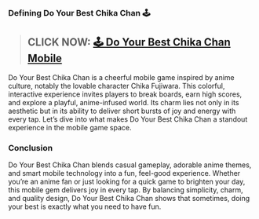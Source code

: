### Defining Do Your Best Chika Chan 🕹

> ## CLICK NOW: [🕹 Do Your Best Chika Chan Mobile](https://shorturl.at/LzTcG)

Do Your Best Chika Chan is a cheerful mobile game inspired by anime culture, notably the lovable character Chika Fujiwara. This colorful, interactive experience invites players to break boards, earn high scores, and explore a playful, anime-infused world. Its charm lies not only in its aesthetic but in its ability to deliver short bursts of joy and energy with every tap.
Let’s dive into what makes Do Your Best Chika Chan a standout experience in the mobile game space.

### Conclusion

Do Your Best Chika Chan blends casual gameplay, adorable anime themes, and smart mobile technology into a fun, feel-good experience. Whether you’re an anime fan or just looking for a quick game to brighten your day, this mobile gem delivers joy in every tap.
By balancing simplicity, charm, and quality design, Do Your Best Chika Chan shows that sometimes, doing your best is exactly what you need to have fun.
